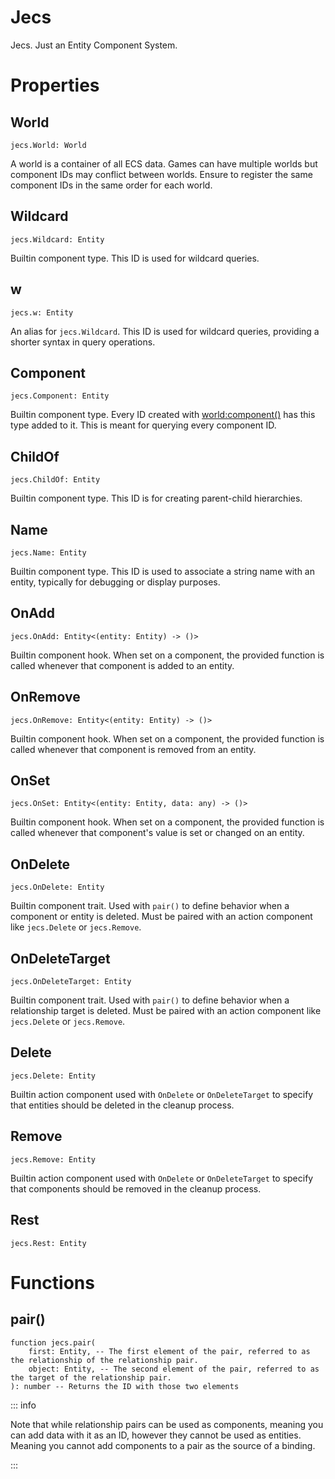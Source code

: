 # Jecs

Jecs. Just an Entity Component System.

# Properties

## World
```luau
jecs.World: World
```
A world is a container of all ECS data. Games can have multiple worlds but component IDs may conflict between worlds. Ensure to register the same component IDs in the same order for each world.

## Wildcard
```luau
jecs.Wildcard: Entity
```
Builtin component type. This ID is used for wildcard queries.

## w
```luau
jecs.w: Entity
```
An alias for `jecs.Wildcard`. This ID is used for wildcard queries, providing a shorter syntax in query operations.

## Component
```luau
jecs.Component: Entity
```
Builtin component type. Every ID created with [world:component()](world.md#component()) has this type added to it. This is meant for querying every component ID.

## ChildOf
```luau
jecs.ChildOf: Entity
```
Builtin component type. This ID is for creating parent-child hierarchies.

## Name
```luau
jecs.Name: Entity
```
Builtin component type. This ID is used to associate a string name with an entity, typically for debugging or display purposes.

## OnAdd
```luau
jecs.OnAdd: Entity<(entity: Entity) -> ()>
```
Builtin component hook. When set on a component, the provided function is called whenever that component is added to an entity.

## OnRemove
```luau
jecs.OnRemove: Entity<(entity: Entity) -> ()>
```
Builtin component hook. When set on a component, the provided function is called whenever that component is removed from an entity.

## OnSet
```luau
jecs.OnSet: Entity<(entity: Entity, data: any) -> ()>
```
Builtin component hook. When set on a component, the provided function is called whenever that component's value is set or changed on an entity.

## OnDelete
```luau
jecs.OnDelete: Entity
```
Builtin component trait. Used with `pair()` to define behavior when a component or entity is deleted. Must be paired with an action component like `jecs.Delete` or `jecs.Remove`.

## OnDeleteTarget
```luau
jecs.OnDeleteTarget: Entity
```
Builtin component trait. Used with `pair()` to define behavior when a relationship target is deleted. Must be paired with an action component like `jecs.Delete` or `jecs.Remove`.

## Delete
```luau
jecs.Delete: Entity
```
Builtin action component used with `OnDelete` or `OnDeleteTarget` to specify that entities should be deleted in the cleanup process.

## Remove
```luau
jecs.Remove: Entity
```
Builtin action component used with `OnDelete` or `OnDeleteTarget` to specify that components should be removed in the cleanup process.

## Rest
```luau
jecs.Rest: Entity
```

# Functions

## pair()
```luau
function jecs.pair(
    first: Entity, -- The first element of the pair, referred to as the relationship of the relationship pair.
    object: Entity, -- The second element of the pair, referred to as the target of the relationship pair.
): number -- Returns the ID with those two elements

```
::: info

Note that while relationship pairs can be used as components, meaning you can add data with it as an ID, however they cannot be used as entities. Meaning you cannot add components to a pair as the source of a binding.

:::
